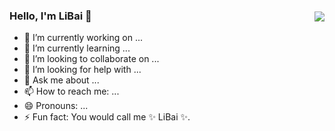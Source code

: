 <p>
  <a 
    href="https://github-readme-stats.vercel.app/api?username=wsydxiangwang&show_icons=true&count_private=true&hide_border=true&cache_seconds=1900" 
    target="_blank"
    rel="noopener noreferrer"
  >
    <img 
      align="right" 
      src="https://github-readme-stats.vercel.app/api?username=wsydxiangwang&show_icons=true&count_private=true&hide_border=true&cache_seconds=1900"
      style="margin-top: 12px;"
    >
  </a>
</p>

### Hello, I'm LiBai 👋

- 🔭 I’m currently working on ...
- 🌱 I’m currently learning ...
- 👯 I’m looking to collaborate on ...
- 🤔 I’m looking for help with ...
- 💬 Ask me about ...
- 📫 How to reach me: ...
- 😄 Pronouns: ...
- ⚡ Fun fact: You would call me ✨ LiBai ✨.



